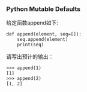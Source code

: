 ### Python Mutable Defaults

给定函数append如下:

```python3
def append(element, seq=[]):
    seq.append(element)
    print(seq)
```
请写出预计的输出：
```python3
>>> append(1)
[1]
>>> append(2)
[1, 2]
```

